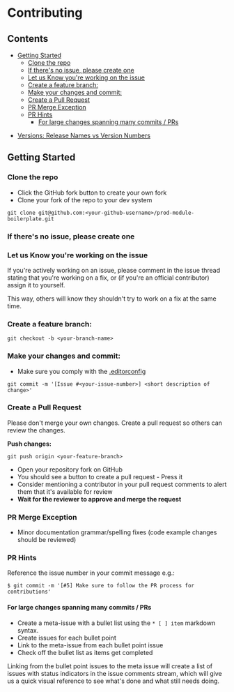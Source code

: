 # Contributing
<!-- START doctoc generated TOC please keep comment here to allow auto update -->
<!-- DON'T EDIT THIS SECTION, INSTEAD RE-RUN doctoc TO UPDATE -->
## Contents

- [Getting Started](#getting-started)
  - [Clone the repo](#clone-the-repo)
  - [If there's no issue, please create one](#if-theres-no-issue-please-create-one)
  - [Let us Know you're working on the issue](#let-us-know-youre-working-on-the-issue)
  - [Create a feature branch:](#create-a-feature-branch)
  - [Make your changes and commit:](#make-your-changes-and-commit)
  - [Create a Pull Request](#create-a-pull-request)
  - [PR Merge Exception](#pr-merge-exception)
  - [PR Hints](#pr-hints)
    - [For large changes spanning many commits / PRs](#for-large-changes-spanning-many-commits--prs)

<!-- END doctoc generated TOC please keep comment here to allow auto update -->
- [Versions: Release Names vs Version Numbers](versions/index.md)

## Getting Started

### Clone the repo

* Click the GitHub fork button to create your own fork
* Clone your fork of the repo to your dev system

```
git clone git@github.com:<your-github-username>/prod-module-boilerplate.git
```

### If there's no issue, please create one


### Let us Know you're working on the issue

If you're actively working on an issue, please comment in the issue thread stating that you're working on a fix, or (if you're an official contributor) assign it to yourself.

This way, others will know they shouldn't try to work on a fix at the same time.


### Create a feature branch:

```
git checkout -b <your-branch-name>
```

### Make your changes and commit:

* Make sure you comply with the [.editorconfig](http://editorconfig.org/)

```
git commit -m '[Issue #<your-issue-number>] <short description of change>'
```

### Create a Pull Request

Please don't merge your own changes. Create a pull request so others can review the changes.

**Push changes:**

```
git push origin <your-feature-branch>
```

* Open your repository fork on GitHub
* You should see a button to create a pull request - Press it
* Consider mentioning a contributor in your pull request comments to alert them that it's available for review
* **Wait for the reviewer to approve and merge the request**

### PR Merge Exception

* Minor documentation grammar/spelling fixes (code example changes should be reviewed)


### PR Hints

Reference the issue number in your commit message e.g.:

```
$ git commit -m '[#5] Make sure to follow the PR process for contributions'
```

#### For large changes spanning many commits / PRs

* Create a meta-issue with a bullet list using the `* [ ] item` markdown syntax.
* Create issues for each bullet point
* Link to the meta-issue from each bullet point issue
* Check off the bullet list as items get completed

Linking from the bullet point issues to the meta issue will create a list of issues with status indicators in the issue comments stream, which will give us a quick visual reference to see what's done and what still needs doing.
